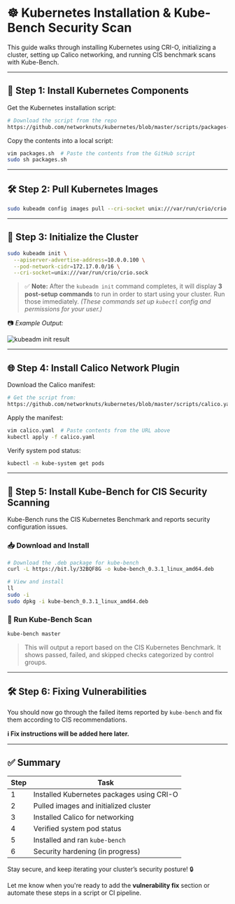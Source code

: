 
# ☸️ Kubernetes Installation & Kube-Bench Security Scan

This guide walks through installing Kubernetes using CRI-O, initializing a cluster, setting up Calico networking, and running CIS benchmark scans with Kube-Bench.

---

## 🧱 Step 1: Install Kubernetes Components

Get the Kubernetes installation script:

```bash
# Download the script from the repo
https://github.com/networknuts/kubernetes/blob/master/scripts/packages-kubernetes-1.32
````

Copy the contents into a local script:

```bash
vim packages.sh  # Paste the contents from the GitHub script
sudo sh packages.sh
```

---

## 🛠️ Step 2: Pull Kubernetes Images

```bash
sudo kubeadm config images pull --cri-socket unix:///var/run/crio/crio.sock
```

---

## 🚀 Step 3: Initialize the Cluster

```bash
sudo kubeadm init \
  --apiserver-advertise-address=10.0.0.100 \
  --pod-network-cidr=172.17.0.0/16 \
  --cri-socket=unix:///var/run/crio/crio.sock
```

> ✅ **Note:** After the `kubeadm init` command completes, it will display **3 post-setup commands** to run in order to start using your cluster. Run those immediately.
> *(These commands set up `kubectl` config and permissions for your user.)*

📷 *Example Output:*

![kubeadm init result](https://github.com/user-attachments/assets/4abd842a-558e-4bf6-8e00-e85ef3378b25)

---

## 🌐 Step 4: Install Calico Network Plugin

Download the Calico manifest:

```bash
# Get the script from:
https://github.com/networknuts/kubernetes/blob/master/scripts/calico.yaml
```

Apply the manifest:

```bash
vim calico.yaml  # Paste contents from the URL above
kubectl apply -f calico.yaml
```

Verify system pod status:

```bash
kubectl -n kube-system get pods
```

---

## 🔐 Step 5: Install Kube-Bench for CIS Security Scanning

Kube-Bench runs the CIS Kubernetes Benchmark and reports security configuration issues.

### 📥 Download and Install

```bash
# Download the .deb package for kube-bench
curl -L https://bit.ly/32BQF8G -o kube-bench_0.3.1_linux_amd64.deb

# View and install
ll
sudo -i
sudo dpkg -i kube-bench_0.3.1_linux_amd64.deb
```

### 🚀 Run Kube-Bench Scan

```bash
kube-bench master
```

> This will output a report based on the CIS Kubernetes Benchmark. It shows passed, failed, and skipped checks categorized by control groups.

---

## 🛠️ Step 6: Fixing Vulnerabilities

You should now go through the failed items reported by `kube-bench` and fix them according to CIS recommendations.

**ℹ️ Fix instructions will be added here later.**

---

## ✅ Summary

| Step | Task                                      |
| ---- | ----------------------------------------- |
| 1    | Installed Kubernetes packages using CRI-O |
| 2    | Pulled images and initialized cluster     |
| 3    | Installed Calico for networking           |
| 4    | Verified system pod status                |
| 5    | Installed and ran `kube-bench`            |
| 6    | Security hardening (in progress)          |

Stay secure, and keep iterating your cluster’s security posture! 🔒



Let me know when you're ready to add the **vulnerability fix** section or automate these steps in a script or CI pipeline.
```
